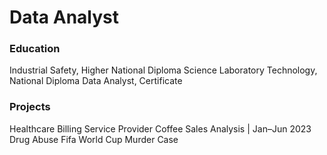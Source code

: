 # Data Analyst

### Education
Industrial Safety, Higher National Diploma
Science Laboratory Technology, National Diploma
Data Analyst, Certificate

### Projects
Healthcare Billing Service Provider
Coffee Sales Analysis | Jan–Jun 2023
Drug Abuse
Fifa World Cup
Murder Case
